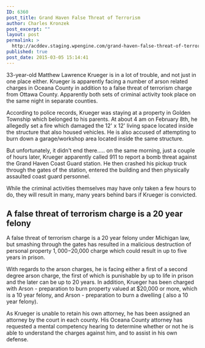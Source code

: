 ```yaml
---
ID: 6360
post_title: Grand Haven False Threat of Terrorism
author: Charles Kronzek
post_excerpt: ""
layout: post
permalink: >
  http://acddev.staging.wpengine.com/grand-haven-false-threat-of-terrorism.html
published: true
post_date: 2015-03-05 15:14:41
---
```

33-year-old Matthew Lawrence Krueger is in a lot of trouble, and not just in one place either. Krueger is apparently facing a number of arson related charges in Oceana County in addition to a false threat of terrorism charge from Ottawa County. Apparently both sets of criminal activity took place on the same night in separate counties.<!--more-->

According to police records, Krueger was staying at a property in Golden Township which belonged to his parents. At about 4 am on February 8th, he allegedly set a fire which damaged the 12' x 12' living space located inside the structure that also housed vehicles. He is also accused of attempting to burn down a garage/workshop area located inside the same structure.

But unfortunately, it didn't end there….. on the same morning, just a couple of hours later, Krueger apparently called 911 to report a bomb threat against the Grand Haven Coast Guard station. He then crashed his pickup truck through the gates of the station, entered the building and then physically assaulted coast guard personnel.

While the criminal activities themselves may have only taken a few hours to do, they will result in many, many years behind bars if Krueger is convicted.

<h2>A false threat of terrorism charge is a 20 year felony</h2>

A false threat of terrorism charge is a 20 year felony under Michigan law, but smashing through the gates has resulted in a malicious destruction of personal property $1,000-$20,000 charge which could result in up to five years in prison.

With regards to the arson charges, he is facing either a first of a second degree arson charge, the first of which is punishable by up to life in prison and the later can be up to 20 years. In addition, Krueger has been charged with Arson - preparation to burn property valued at $20,000 or more, which is a 10 year felony, and Arson - preparation to burn a dwelling ( also a 10 year felony).

As Krueger is unable to retain his own attorney, he has been assigned an attorney by the court in each county. His Oceana County attorney has requested a mental competency hearing to determine whether or not he is able to understand the charges against him, and to assist in his own defense.